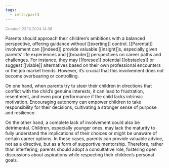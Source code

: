 ```yaml
---
tags:
  - ielts/part3
---
```

<span style="font-size:12px; color:#888888;">Created: 23.10.2024 14:38</span>

Parents should approach their children’s ambitions with a balanced perspective, offering guidance without [[exerting]] control. [[Parental]] involvement can [[indeed]] provide valuable [[insight]]s, especially given parents’ life experiences and [[broader]] perspectives on career paths and challenges. For instance, they may [[foresee]] potential [[obstacles]] or suggest [[viable]] alternatives based on their own professional encounters or the job market trends. However, it’s crucial that this involvement does not become overbearing or controlling.  

On one hand, when parents try to steer their children in directions that conflict with the child’s genuine interests, it can lead to frustration, resentment, and even poor performance if the child lacks intrinsic motivation. Encouraging autonomy can empower children to take responsibility for their decisions, cultivating a stronger sense of purpose and resilience.

On the other hand, a complete lack of involvement could also be detrimental. Children, especially younger ones, may lack the maturity to fully understand the implications of their choices or might be unaware of certain career options. In these cases, parents can provide valuable advice, not as a directive, but as a form of supportive mentorship. Therefore, rather than interfering, parents should adopt a consultative role, fostering open discussions about aspirations while respecting their children’s personal goals.